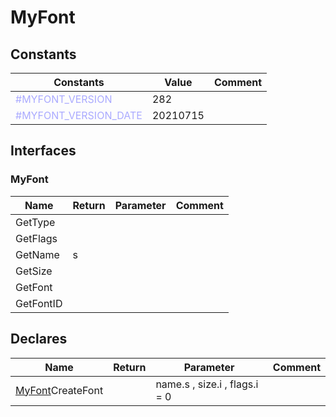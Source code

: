 
# MyFont

## Constants

|Constants|Value|Comment|
| --- | --- | --- |
|<span style="color:#AAAAFF">\#MYFONT\_VERSION</span>| 282||
|<span style="color:#AAAAFF">\#MYFONT\_VERSION\_DATE</span>| 20210715||


## Interfaces


### MyFont
|Name|Return|Parameter|Comment|
| --- | --- | --- | --- |
|GetType||||
|GetFlags||||
|GetName|s|||
|GetSize||||
|GetFont||||
|GetFontID||||


## Declares

|Name|Return|Parameter|Comment|
| --- | --- | --- | --- |
|[MyFont](#MyFont)CreateFont||name.s , size.i , flags.i = 0||



